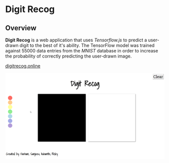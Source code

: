 # Digit Recog

## Overview
**Digit Recog** is a web application that uses *Tensorflow.js* to predict a user-drawn digit to the best of it's ability. The TensorFlow model was trained against 55000 data entries from the *MNIST* database in order to increase the probability of correctly predicting the user-drawn image. 

[digitrecog.online](http://digitrecog.online)

<p align="center">
  <img src="/readme/model.gif">
</p>

